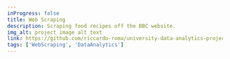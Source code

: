 ```yaml
---
inProgress: false
title: Web Scraping
description: Scraping food recipes off the BBC website.
img_alt: project image alt text
link: https://github.com/riccardo-roma/university-data-analytics-project/tree/main/web-scraping
tags: ['WebScraping', 'DataAnalytics']
---
```

